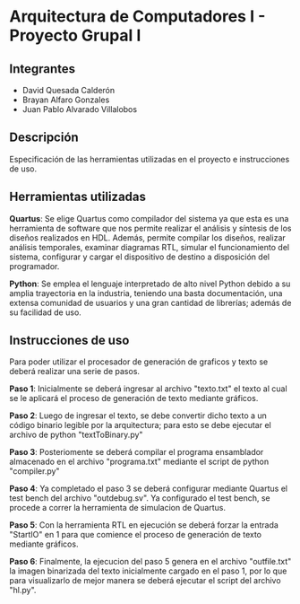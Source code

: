 # Arquitectura de Computadores I - Proyecto Grupal I

## Integrantes
- David Quesada Calderón
- Brayan Alfaro Gonzales
- Juan Pablo Alvarado Villalobos

## Descripción
Especificación de las herramientas utilizadas en el proyecto e instrucciones de uso.

## Herramientas utilizadas

**Quartus**: Se elige Quartus como compilador del sistema ya que esta es una herramienta de software que nos permite realizar el análisis y síntesis de los diseños realizados en HDL. Además, permite compilar los diseños, realizar análisis temporales, examinar diagramas RTL, simular el funcionamiento del sistema, configurar y cargar el dispositivo de destino a disposición del programador.

**Python**: Se emplea el lenguaje interpretado de alto nivel Python debido a su amplia trayectoria en la industria, teniendo una basta documentación, una extensa comunidad de usuarios y una gran cantidad de librerías; además de su facilidad de uso.

## Instrucciones de uso

Para poder utilizar el procesador de generación de graficos y texto se deberá realizar una serie de pasos. 

**Paso 1**: Inicialmente se deberá ingresar al archivo "texto.txt" el texto al cual se le aplicará el proceso de generación de texto mediante gráficos. 

**Paso 2**: Luego de ingresar el texto, se debe convertir dicho texto a un código binario legible por la arquitectura; para esto se debe ejecutar el archivo de python "textToBinary.py"

**Paso 3**: Posteriomente se deberá compilar el programa ensamblador almacenado en el archivo "programa.txt" mediante el script de python "compiler.py"

**Paso 4**: Ya completado el paso 3 se deberá configurar mediante Quartus el test bench del archivo "outdebug.sv". Ya configurado el test bench, se procede a correr la herramienta de simulacion de Quartus.

**Paso 5**: Con la herramienta RTL en ejecución se deberá forzar la entrada "StartIO" en 1 para que comience el proceso de generación de texto mediante gráficos.

**Paso 6**: Finalmente, la ejecucion del paso 5 genera en el archivo "outfile.txt" la imagen binarizada del texto inicialmente cargado en el paso 1, por lo que para visualizarlo de mejor manera se deberá ejecutar el script del archivo "hl.py". 
